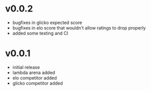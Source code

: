 v0.0.2
======

 * bugfixes in glicko expected score
 * bugfixes in elo score that wouldn't allow ratings to drop properly
 * added some testing and CI
 
v0.0.1
======

 * initial release
 * lambda arena added
 * elo competitor added
 * glicko competitor added
